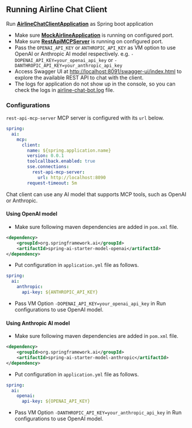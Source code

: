 ## Running Airline Chat Client
Run [**AirlineChatClientApplication**](src/main/java/ai/ksoot/mcp/airline/client/AirlineChatClientApplication.java) as Spring boot application
* Make sure [**MockAirlineApplication**](../mock-airline-service/src/main/java/com/ksoot/airline/MockAirlineApplication.java) is running on configured port.
* Make sure [**RestApiMCPServer**](../rest-api-mcp-server/src/main/java/ai/ksoot/rest/mcp/server/RestApiMCPServer.java) is running on configured port.
* Pass the `OPENAI_API_KEY` or `ANTHROPIC_API_KEY` as VM option to use OpenAI or Anthropic AI model respectively. e.g. `-DOPENAI_API_KEY=your_openai_api_key` or `-DANTHROPIC_API_KEY=your_anthropic_api_key`
* Access Swagger UI at [http://localhost:8091/swagger-ui/index.html](http://localhost:8091/swagger-ui/index.html) to explore the available REST API to chat with the client.
* The logs for application do not show up in the console, so you can check the logs in [airline-chat-bot.log](../logs/airline-chat-bot.log) file.

### Configurations
`rest-api-mcp-server` MCP server is configured with its `url` below.
```yaml
spring:
  ai:
    mcp:
      client:
        name: ${spring.application.name}
        version: 0.0.1
        toolcallback.enabled: true
        sse.connections:
          rest-api-mcp-server:
            url: http://localhost:8090
        request-timeout: 5m
```
Chat client can use any AI model that supports MCP tools, such as OpenAI or Anthropic.

#### Using OpenAI model
* Make sure following maven dependencies are added in `pom.xml` file.
```xml
<dependency>
    <groupId>org.springframework.ai</groupId>
    <artifactId>spring-ai-starter-model-openai</artifactId>
</dependency>
```
* Put configuration in `application.yml` file as follows.
```yaml
spring:
  ai:
    anthropic:
      api-key: ${ANTHROPIC_API_KEY}
```
* Pass VM Option `-DOPENAI_API_KEY=your_openai_api_key` in Run configurations to use OpenAI model.

#### Using Anthropic AI model
* Make sure following maven dependencies are added in `pom.xml` file.
```xml
<dependency>
    <groupId>org.springframework.ai</groupId>
    <artifactId>spring-ai-starter-model-anthropic</artifactId>
</dependency>
```
* Put configuration in `application.yml` file as follows.
```yaml
spring:
  ai:
    openai:
      api-key: ${OPENAI_API_KEY}
```
* Pass VM Option `-DANTHROPIC_API_KEY=your_anthropic_api_key` in Run configurations to use OpenAI model.

